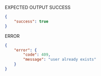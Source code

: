 EXPECTED OUTPUT
SUCCESS
```json
{
    "success": true
}
```

ERROR
```json
{
    "error": {
        "code": 409,
        "message": "user already exists"
    }
}
```

